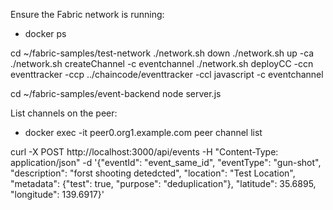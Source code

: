 Ensure the Fabric network is running:
- docker ps

cd ~/fabric-samples/test-network
./network.sh down
./network.sh up -ca
./network.sh createChannel -c eventchannel
./network.sh deployCC -ccn eventtracker -ccp ../chaincode/eventtracker -ccl javascript -c eventchannel

cd ~/fabric-samples/event-backend
node server.js

List channels on the peer:
- docker exec -it peer0.org1.example.com peer channel list


curl -X POST http://localhost:3000/api/events -H "Content-Type: application/json" -d '{"eventId": "event_same_id", "eventType": "gun-shot", "description": "forst shooting detedcted", "location": "Test Location", "metadata": {"test": true, "purpose": "deduplication"}, "latitude": 35.6895, "longitude": 139.6917}'
